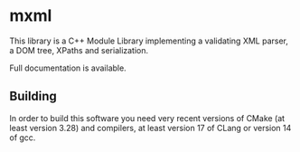 mxml
====

This library is a C++ Module Library implementing a validating XML parser, a DOM tree, XPaths and serialization.

Full documentation is available.

Building
--------

In order to build this software you need very recent versions of CMake (at least version 3.28) and compilers, at least version 17 of CLang or version 14 of gcc.


